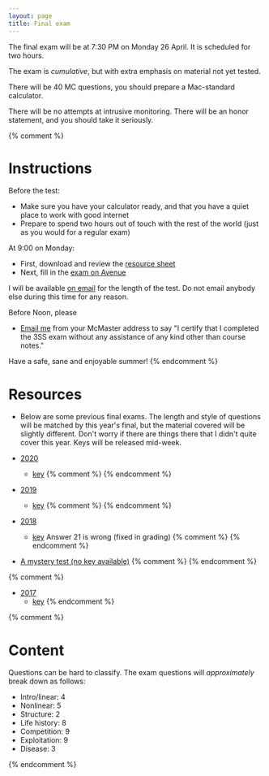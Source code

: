 ```yaml
---
layout: page
title: Final exam
---
```


The final exam will be at 7:30 PM on Monday 26 April. It is scheduled for two hours. 

The exam is _cumulative_, but with extra emphasis on material not yet tested.

There will be 40 MC questions, you should prepare a Mac-standard calculator.

There will be no attempts at intrusive monitoring. There will be an honor statement, and you should take it seriously.

{% comment %} 

# Instructions

Before the test:
* Make sure you have your calculator ready, and that you have a quiet place to work with good internet
* Prepare to spend two hours out of touch with the rest of the world (just as you would for a regular exam)

At 9:00 on Monday:

* First, download and review the [resource sheet](/materials/final.resource.test.pdf)
* Next, fill in the [exam on Avenue](https://avenue.cllmcmaster.ca/d2l/lms/quizzing/user/quiz_summary.d2l?qi=115716&ou=315235)

I will be available [on email](mailto:dushoff@mcmaster.ca) for the length of the test. Do not email anybody else during this time for any reason.

Before Noon, please

* [Email me](mailto:dushoff@mcmaster.ca) from your McMaster address to say "I certify that I completed the 3SS exam without any assistance of any kind other than course notes."

Have a safe, sane and enjoyable summer!
{% endcomment %} 

# Resources

* Below are some previous final exams. The length and style of questions will be matched by this year's final, but the material covered will be slightly different. Don't worry if there are things there that I didn't quite cover this year. Keys will be released mid-week.

* [2020](materials/2020/final.test.pdf)
	* [key](materials/2020/final.key.pdf)
{% comment %} 
{% endcomment %} 

* [2019](/materials/2019/final.1.test.pdf)
	* [key](/materials/2019/final.1.key.pdf)
{% comment %} 
{% endcomment %} 

* [2018](/materials/2018/final.1.test.pdf)
	* [key](/materials/2018/final.1.key.pdf) Answer 21 is wrong (fixed in grading)
{% comment %} 
{% endcomment %} 

* [A mystery test (no key available)](materials/2020/final.x.test.pdf)
{% comment %} 
{% endcomment %} 

{% comment %} 
* [2017](/materials/2017/final.1.test.pdf)
	* [key](/materials/2017/final.1.key.pdf)
{% endcomment %} 

{% comment %} 
# Content

Questions can be hard to classify. The exam questions will _approximately_ break down as follows:

* Intro/linear: 4
* Nonlinear: 5
* Structure: 2
* Life history: 8
* Competition: 9
* Exploitation: 9
* Disease: 3

{% endcomment %} 
